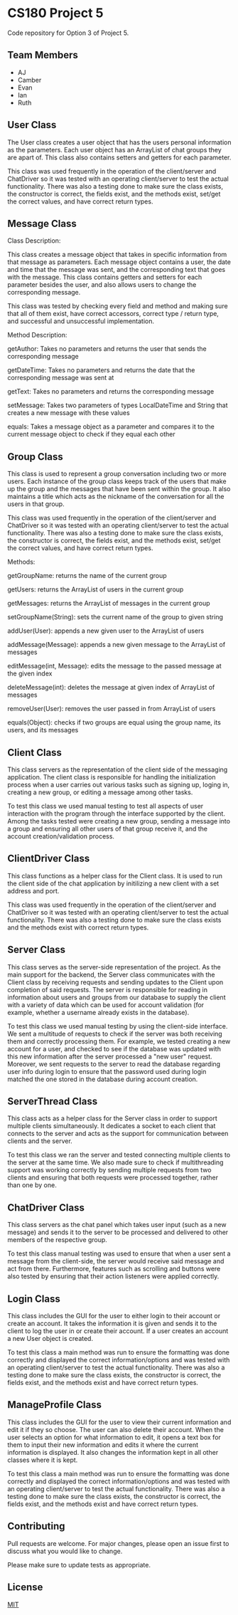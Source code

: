 # CS180 Project 5  

Code repository for Option 3 of Project 5.

## Team Members
* AJ
* Camber
* Evan
* Ian
* Ruth

## User Class

The User class creates a user object that has the users personal information as the parameters. Each user object has an ArrayList of chat groups they are apart of. This class also contains setters and getters for each parameter.

This class was used frequently in the operation of the client/server and ChatDriver so it was tested with an operating client/server to test the actual functionality. There was also a testing done to make sure the class exists, the constructor is correct, the fields exist, and the methods exist, set/get the correct values, and have correct return types.

## Message Class

Class Description:

This class creates a message object that takes in specific information from that message as parameters. Each message object contains a user, the date and time that the message was sent, and the corresponding text that goes with the message. This class contains getters and setters for each parameter besides the user, and also allows users to change the corresponding message. 

This class was tested by checking every field and method and making sure that all of them exist, have correct accessors, correct type / return type, and successful and unsuccessful implementation.

Method Description:

getAuthor: Takes no parameters and returns the user that sends the corresponding message

getDateTime: Takes no parameters and returns the date that the corresponding message was sent at

getText: Takes no parameters and returns the corresponding message

setMessage: Takes two parameters of types LocalDateTime and String that creates a new message with these values

equals: Takes a message object as a parameter and compares it to the current message object to check if they equal each other

## Group Class

This class is used to represent a group conversation including two or more users. Each instance of the group class keeps track of the users that make up the group and the messages that have been sent within the group. It also maintains a title which acts as the nickname of the conversation for all the users in that group.

This class was used frequently in the operation of the client/server and ChatDriver so it was tested with an operating client/server to test the actual functionality. There was also a testing done to make sure the class exists, the constructor is correct, the fields exist, and the methods exist, set/get the correct values, and have correct return types.

Methods:

getGroupName: returns the name of the current group

getUsers: returns the ArrayList of users in the current group

getMessages: returns the ArrayList of messages in the current group

setGroupName(String): sets the current name of the group to given string

addUser(User): appends a new given user to the ArrayList of users

addMessage(Message): appends a new given message to the ArrayList of messages

editMessage(int, Message): edits the message to the passed message at the given index

deleteMessage(int): deletes the message at given index of ArrayList of messages

removeUser(User): removes the user passed in from ArrayList of users

equals(Object): checks if two groups are equal using the group name, its users, and its messages

## Client Class

This class servers as the representation of the client side of the messaging application. The client class is responsible for handling the initialization process when a user carries out various tasks such as signing up, loging in, creating a new group, or editing a message among other tasks.  

To test this class we used manual testing to test all aspects of user interaction with the program through the interface supported by the client. Among the tasks tested were creating a new group, sending a message into a group and ensuring all other users of that group receive it, and the account creation/validation process. 

## ClientDriver Class

This class functions as a helper class for the Client class. It is used to run the client side of the chat application by initilizing a new client with a set address and port.

This class was used frequently in the operation of the client/server and ChatDriver so it was tested with an operating client/server to test the actual functionality. There was also a testing done to make sure the class exists and the methods exist with correct return types.

## Server Class

This class serves as the server-side representation of the project. As the main support for the backend, the Server class communicates with the Client class by receiving requests and sending updates to the Client upon completion of said requests. The server is responsible for reading in information about users and groups from our database to supply the client with a variety of data which can be used for account validation (for example, whether a username already exists in the database).

To test this class we used manual testing by using the client-side interface. We sent a multitude of requests to check if the server was both receiving them and correctly processing them. For example, we tested creating a new account for a user, and checked to see if the database was updated with this new information after the server processed a "new user" request. Moreover, we sent requests to the server to read the database regarding user info during login to ensure that the password used during login matched the one stored in the database during account creation.

## ServerThread Class

This class acts as a helper class for the Server class in order to support multiple clients simultaneously. It dedicates a socket to each client that connects to the server and acts as the support for communication between clients and the server.

To test this class we ran the server and tested connecting multiple clients to the server at the same time. We also made sure to check if multithreading support was working correctly by sending multiple requests from two clients and ensuring that both requests were processed together, rather than one by one.

## ChatDriver Class

This class servers as the chat panel which takes user input (such as a new message) and sends it to the server to be processed and delivered to other members of the respective group.

To test this class manual testing was used to ensure that when a user sent a message from the client-side, the server would receive said message and act from there. Furthermore, features such as scrolling and buttons were also tested by ensuring that their action listeners were applied correctly.  

## Login Class

This class includes the GUI for the user to either login to their account or create an account. It takes the information it is given and sends it to the client to log the user in or create their account. If a user creates an account a new User object is created.

To test this class a main method was run to ensure the formatting was done correctly and displayed the correct information/options and was tested with an operating client/server to test the actual functionality. There was also a testing done to make sure the class exists, the constructor is correct, the fields exist, and the methods exist and have correct return types.

## ManageProfile Class

This class includes the GUI for the user to view their current information and edit it if they so choose. The user can also delete their account. When the user selects an option for what information to edit, it opens a text box for them to input their new information and edits it where the current information is displayed. It also changes the information kept in all other classes where it is kept.

To test this class a main method was run to ensure the formatting was done correctly and displayed the correct information/options and was tested with an operating client/server to test the actual functionality. There was also a testing done to make sure the class exists, the constructor is correct, the fields exist, and the methods exist and have correct return types.

## Contributing
Pull requests are welcome. For major changes, please open an issue first to discuss what you would like to change.

Please make sure to update tests as appropriate.

## License
[MIT](https://choosealicense.com/licenses/mit/)
